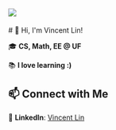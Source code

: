 <h1 align="left">
  <a href="https://git.io/typing-svg">
    <img src="https://readme-typing-svg.demolab.com?font=Geist&weight=500&duration=2000&pause=1500&color=F7F7F7&width=435&lines=Hi+%F0%9F%91%8B;I'm+Vincent+Lin+%F0%9F%98%81;Welcome+to+my+GitHub+%F0%9F%98%8E">
  </a>
</h1>
# 👋 Hi, I'm Vincent Lin!

🎓 **CS, Math, EE @ UF**

📚 **I love learning :)**

## 📫 Connect with Me
💼 **LinkedIn**: [Vincent Lin](https://www.linkedin.com/in/vincent-lin-uf/) 
